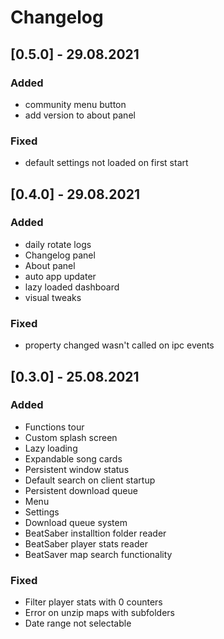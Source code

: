# Changelog

## [0.5.0] - 29.08.2021

### Added
- community menu button
- add version to about panel

### Fixed
- default settings not loaded on first start
## [0.4.0] - 29.08.2021
### Added
- daily rotate logs
- Changelog panel
- About panel
- auto app updater
- lazy loaded dashboard
- visual tweaks

### Fixed
- property changed wasn't called on ipc events

## [0.3.0] - 25.08.2021
### Added
- Functions tour
- Custom splash screen
- Lazy loading
- Expandable song cards
- Persistent window status
- Default search on client startup
- Persistent download queue
- Menu
- Settings
- Download queue system
- BeatSaber installtion folder reader
- BeatSaber player stats reader
- BeatSaver map search functionality

### Fixed
- Filter player stats with 0 counters
- Error on unzip maps with subfolders
- Date range not selectable
